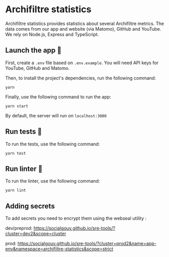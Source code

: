 # Archifiltre statistics

Archifiltre statistics provides statistics about several Archifiltre metrics. The data comes from our app and website (via Matomo), GitHub and YouTube. We rely on Node.js, Express and TypeScript.

## Launch the app 🚀

First, create a `.env` file based on `.env.example`. You will need API keys for YouTube, GitHub and Matomo.

Then, to install the project's dependencies, run the following command:

```
yarn
```

Finally, use the following command to run the app:

```
yarn start
```

By default, the server will run on `localhost:3000`

## Run tests 🧪

To run the tests, use the following command:

```
yarn test
```

## Run linter 💄

To run the linter, use the following command:

```
yarn lint
```

## Adding secrets

To add secrets you need to encrypt them using the webseal utility :

dev/preprod: https://socialgouv.github.io/sre-tools/?cluster=dev2&scope=cluster

prod: https://socialgouv.github.io/sre-tools/?cluster=prod2&name=app-env&namespace=archifiltre-statistics&scope=strict
